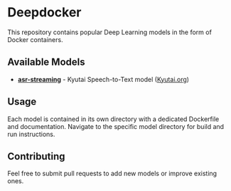 # Deepdocker

This repository contains popular Deep Learning models in the form of Docker containers.

## Available Models

- **[asr-streaming](./asr-streaming)** - Kyutai Speech-to-Text model ([Kyutai.org](https://kyutai.org/next/stt))

## Usage

Each model is contained in its own directory with a dedicated Dockerfile and documentation. Navigate to the specific model directory for build and run instructions.

## Contributing

Feel free to submit pull requests to add new models or improve existing ones.